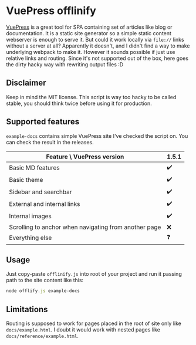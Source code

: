 # VuePress offlinify

[VuePress](https://vuepress.vuejs.org/) is a great tool for SPA containing set of articles like blog or documentation. It is a static site generator so a simple static content webserver is enough to serve it. But could it work locally via `file://` links without a server at all? Apparently it doesn't, and I didn't find a way to make underlying webpack to make it. However it sounds possible if just use relative links and routing. Since it's not supported out of the box, here goes the dirty hacky way with rewriting output files :D

## Disclaimer

Keep in mind the MIT license. This script is way too hacky to be called stable, you should think twice before using it for production.

## Supported features

`example-docs` contains simple VuePress site I've checked the script on. You can check the result in the releases.

| Feature \ VuePress version | 1.5.1 |
| -------------------------- | ----- |
| Basic MD features | ✔️ |
| Basic theme | ✔️ |
| Sidebar and searchbar | ✔️ |
| External and internal links | ✔️ |
| Internal images | ✔️ |
| Scrolling to anchor when navigating from another page | ❌ |
| Everything else | ❓ |

## Usage

Just copy-paste `offlinify.js` into root of your project and run it passing path to the site content like this:
``` js
node offlify.js example-docs
```

## Limitations

Routing is supposed to work for pages placed in the root of site only like `docs/example.html`. I doubt it would work with nested pages like `docs/reference/example.html`.
